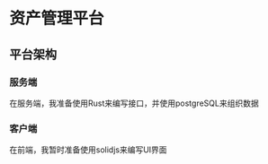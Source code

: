 # 资产管理平台

## 平台架构

### 服务端

在服务端，我准备使用Rust来编写接口，并使用postgreSQL来组织数据

### 客户端

在前端，我暂时准备使用solidjs来编写UI界面
